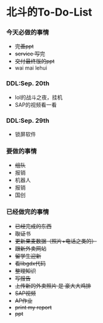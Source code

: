 北斗的To-Do-List
==================

### 今天必做的事情

- ~~完善ppt~~
- ~~service 写完~~
- ~~交付最终版的ppt~~
- wai mai  lehui

### DDL:Sep. 20th

- lol的战斗之夜，挂机
- SAP的视频看一看

### DDL:Sep. 29th

- 锁屏软件


### 要做的事情

- ~~组队~~
- 报销
- 机器人
- 报销
- 国创
    

### 已经做完的事情

- ~~已经完成的东西~~
- ~~取证书~~
- ~~更新果麦数据（照片+电话之类的）~~
- ~~跟新外卖网站~~
- ~~留学生迎新~~
- ~~看libgdx代码~~
- ~~整理知识~~
- ~~写报告~~
- ~~上传新的外卖照片 是 豪大大鸡排~~
- ~~SAP视频~~
- ~~AP作业~~
- ~~print my report~~
- ~~ppt~~
